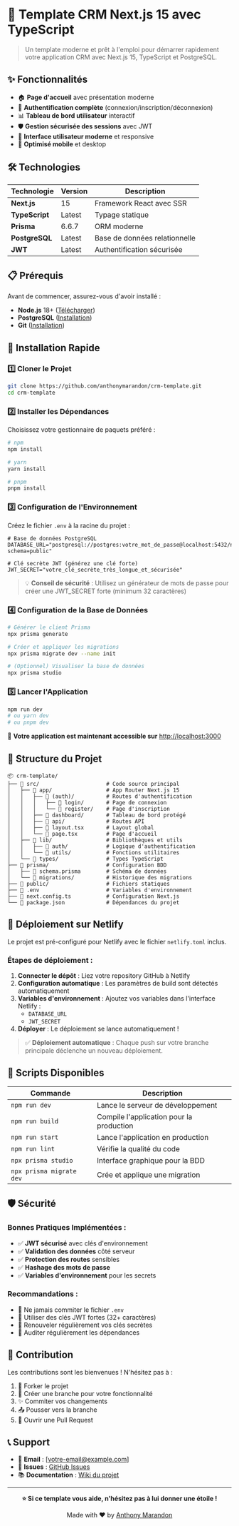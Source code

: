 # 🚀 Template CRM Next.js 15 avec TypeScript

> Un template moderne et prêt à l'emploi pour démarrer rapidement votre application CRM avec Next.js 15, TypeScript et PostgreSQL.

## ✨ Fonctionnalités

- 🏠 **Page d'accueil** avec présentation moderne
- 🔐 **Authentification complète** (connexion/inscription/déconnexion)
- 📊 **Tableau de bord utilisateur** interactif
- 🛡️ **Gestion sécurisée des sessions** avec JWT
- 🎨 **Interface utilisateur moderne** et responsive
- 📱 **Optimisé mobile** et desktop

## 🛠️ Technologies

| Technologie | Version | Description |
|-------------|---------|-------------|
| **Next.js** | 15 | Framework React avec SSR |
| **TypeScript** | Latest | Typage statique |
| **Prisma** | 6.6.7 | ORM moderne |
| **PostgreSQL** | Latest | Base de données relationnelle |
| **JWT** | Latest | Authentification sécurisée |

## 📋 Prérequis

Avant de commencer, assurez-vous d'avoir installé :

- **Node.js** 18+ ([Télécharger](https://nodejs.org/))
- **PostgreSQL** ([Installation](https://www.postgresql.org/download/))
- **Git** ([Installation](https://git-scm.com/downloads))

## 🚀 Installation Rapide

### 1️⃣ Cloner le Projet

```bash
git clone https://github.com/anthonymarandon/crm-template.git
cd crm-template
```

### 2️⃣ Installer les Dépendances

Choisissez votre gestionnaire de paquets préféré :

```bash
# npm
npm install

# yarn
yarn install

# pnpm
pnpm install
```

### 3️⃣ Configuration de l'Environnement

Créez le fichier `.env` à la racine du projet :

```env
# Base de données PostgreSQL
DATABASE_URL="postgresql://postgres:votre_mot_de_passe@localhost:5432/nom_de_votre_db?schema=public"

# Clé secrète JWT (générez une clé forte)
JWT_SECRET="votre_clé_secrète_très_longue_et_sécurisée"
```

> 💡 **Conseil de sécurité** : Utilisez un générateur de mots de passe pour créer une JWT_SECRET forte (minimum 32 caractères)

### 4️⃣ Configuration de la Base de Données

```bash
# Générer le client Prisma
npx prisma generate

# Créer et appliquer les migrations
npx prisma migrate dev --name init

# (Optionnel) Visualiser la base de données
npx prisma studio
```

### 5️⃣ Lancer l'Application

```bash
npm run dev
# ou yarn dev
# ou pnpm dev
```

🎉 **Votre application est maintenant accessible sur** [http://localhost:3000](http://localhost:3000)

## 📁 Structure du Projet

```
📦 crm-template/
├── 📂 src/                     # Code source principal
│   ├── 📂 app/                 # App Router Next.js 15
│   │   ├── 📂 (auth)/          # Routes d'authentification
│   │   │   ├── 📄 login/       # Page de connexion
│   │   │   └── 📄 register/    # Page d'inscription  
│   │   ├── 📂 dashboard/       # Tableau de bord protégé
│   │   ├── 📂 api/             # Routes API
│   │   ├── 📄 layout.tsx       # Layout global
│   │   └── 📄 page.tsx         # Page d'accueil
│   ├── 📂 lib/                 # Bibliothèques et utils
│   │   ├── 📂 auth/            # Logique d'authentification
│   │   └── 📂 utils/           # Fonctions utilitaires
│   └── 📂 types/               # Types TypeScript
├── 📂 prisma/                  # Configuration BDD
│   ├── 📄 schema.prisma        # Schéma de données
│   └── 📂 migrations/          # Historique des migrations
├── 📂 public/                  # Fichiers statiques
├── 📄 .env                     # Variables d'environnement
├── 📄 next.config.ts           # Configuration Next.js
└── 📄 package.json             # Dépendances du projet
```

## 🚀 Déploiement sur Netlify

Le projet est pré-configuré pour Netlify avec le fichier `netlify.toml` inclus.

### Étapes de déploiement :

1. **Connecter le dépôt** : Liez votre repository GitHub à Netlify
2. **Configuration automatique** : Les paramètres de build sont détectés automatiquement
3. **Variables d'environnement** : Ajoutez vos variables dans l'interface Netlify :
   - `DATABASE_URL`
   - `JWT_SECRET`
4. **Déployer** : Le déploiement se lance automatiquement !

> ✅ **Déploiement automatique** : Chaque push sur votre branche principale déclenche un nouveau déploiement.

## 🔧 Scripts Disponibles

| Commande | Description |
|----------|-------------|
| `npm run dev` | Lance le serveur de développement |
| `npm run build` | Compile l'application pour la production |
| `npm run start` | Lance l'application en production |
| `npm run lint` | Vérifie la qualité du code |
| `npx prisma studio` | Interface graphique pour la BDD |
| `npx prisma migrate dev` | Crée et applique une migration |

## 🛡️ Sécurité

### Bonnes Pratiques Implémentées :

- ✅ **JWT sécurisé** avec clés d'environnement
- ✅ **Validation des données** côté serveur
- ✅ **Protection des routes** sensibles
- ✅ **Hashage des mots de passe**
- ✅ **Variables d'environnement** pour les secrets

### Recommandations :

- 🔐 Ne jamais commiter le fichier `.env`
- 🔑 Utiliser des clés JWT fortes (32+ caractères)
- 🔄 Renouveler régulièrement vos clés secrètes
- 📝 Auditer régulièrement les dépendances

## 🤝 Contribution

Les contributions sont les bienvenues ! N'hésitez pas à :

1. 🍴 Forker le projet
2. 🌿 Créer une branche pour votre fonctionnalité
3. ✨ Commiter vos changements
4. 📤 Pousser vers la branche
5. 🔄 Ouvrir une Pull Request

## 📞 Support

- 📧 **Email** : [votre-email@example.com]
- 🐛 **Issues** : [GitHub Issues](https://github.com/anthonymarandon/crm-template/issues)
- 📚 **Documentation** : [Wiki du projet](https://github.com/anthonymarandon/crm-template/wiki)

---

<div align="center">

**⭐ Si ce template vous aide, n'hésitez pas à lui donner une étoile !**

Made with ❤️ by [Anthony Marandon](https://github.com/anthonymarandon)

</div>
